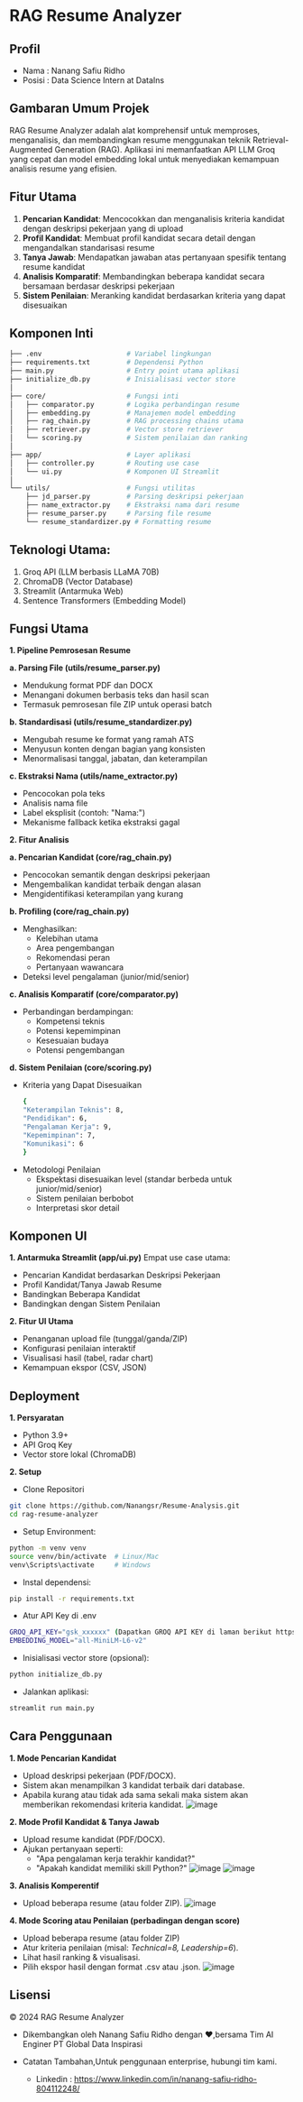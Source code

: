 # RAG Resume Analyzer  

## Profil
- Nama : Nanang Safiu Ridho
- Posisi : Data Science Intern at DataIns

## Gambaran Umum Projek
RAG Resume Analyzer adalah alat komprehensif untuk memproses, menganalisis, dan membandingkan resume menggunakan teknik Retrieval-Augmented Generation (RAG). Aplikasi ini memanfaatkan API LLM Groq yang cepat dan model embedding lokal untuk menyediakan kemampuan analisis resume yang efisien.

## Fitur Utama
1. **Pencarian Kandidat**: Mencocokkan dan menganalisis kriteria kandidat dengan deskripsi pekerjaan yang di upload
2. **Profil Kandidat**: Membuat profil kandidat secara detail dengan mengandalkan standarisasi resume
3. **Tanya Jawab**: Mendapatkan jawaban atas pertanyaan spesifik tentang resume kandidat
4. **Analisis Komparatif**: Membandingkan beberapa kandidat secara bersamaan berdasar deskripsi pekerjaan
5. **Sistem Penilaian**: Meranking kandidat berdasarkan kriteria yang dapat disesuaikan
   

## Komponen Inti
```bash
├── .env                     # Variabel lingkungan
├── requirements.txt         # Dependensi Python
├── main.py                  # Entry point utama aplikasi
├── initialize_db.py         # Inisialisasi vector store
│
├── core/                    # Fungsi inti
│   ├── comparator.py        # Logika perbandingan resume
│   ├── embedding.py         # Manajemen model embedding
│   ├── rag_chain.py         # RAG processing chains utama
│   ├── retriever.py         # Vector store retriever
│   └── scoring.py           # Sistem penilaian dan ranking
│
├── app/                     # Layer aplikasi
│   ├── controller.py        # Routing use case
│   └── ui.py                # Komponen UI Streamlit
│
└── utils/                   # Fungsi utilitas
    ├── jd_parser.py         # Parsing deskripsi pekerjaan
    ├── name_extractor.py    # Ekstraksi nama dari resume
    ├── resume_parser.py     # Parsing file resume
    └── resume_standardizer.py # Formatting resume
 ```

## Teknologi Utama:

1. Groq API (LLM berbasis LLaMA 70B)
2. ChromaDB (Vector Database)
3. Streamlit (Antarmuka Web)
4. Sentence Transformers (Embedding Model)

## Fungsi Utama
**1. Pipeline Pemrosesan Resume**
  
 **a. Parsing File (utils/resume_parser.py)**
  - Mendukung format PDF dan DOCX
  - Menangani dokumen berbasis teks dan hasil scan
  - Termasuk pemrosesan file ZIP untuk operasi batch

  **b. Standardisasi (utils/resume_standardizer.py)**
  - Mengubah resume ke format yang ramah ATS
  - Menyusun konten dengan bagian yang konsisten
  - Menormalisasi tanggal, jabatan, dan keterampilan

  **c. Ekstraksi Nama (utils/name_extractor.py)**
  - Pencocokan pola teks
  - Analisis nama file
  - Label eksplisit (contoh: "Nama:")
  - Mekanisme fallback ketika ekstraksi gagal

**2. Fitur Analisis**
  
  **a. Pencarian Kandidat (core/rag_chain.py)**
  - Pencocokan semantik dengan deskripsi pekerjaan
  - Mengembalikan kandidat terbaik dengan alasan
  - Mengidentifikasi keterampilan yang kurang

  **b. Profiling (core/rag_chain.py)**
  - Menghasilkan:
    - Kelebihan utama
    - Area pengembangan
    - Rekomendasi peran
    - Pertanyaan wawancara
  - Deteksi level pengalaman (junior/mid/senior)

  **c. Analisis Komparatif (core/comparator.py)**
  - Perbandingan berdampingan:
    - Kompetensi teknis
    - Potensi kepemimpinan
    - Kesesuaian budaya
    - Potensi pengembangan

  **d. Sistem Penilaian (core/scoring.py)**
  - Kriteria yang Dapat Disesuaikan
    ```bash
    {
    "Keterampilan Teknis": 8,
    "Pendidikan": 6,
    "Pengalaman Kerja": 9,
    "Kepemimpinan": 7,
    "Komunikasi": 6
    }
    ```
  - Metodologi Penilaian
    - Ekspektasi disesuaikan level (standar berbeda untuk junior/mid/senior)
    - Sistem penilaian berbobot
    - Interpretasi skor detail
   
## Komponen UI
**1. Antarmuka Streamlit (app/ui.py)**
  Empat use case utama:
  - Pencarian Kandidat berdasarkan Deskripsi Pekerjaan
  - Profil Kandidat/Tanya Jawab Resume
  - Bandingkan Beberapa Kandidat
  - Bandingkan dengan Sistem Penilaian

**2. Fitur UI Utama**
  - Penanganan upload file (tunggal/ganda/ZIP)
  - Konfigurasi penilaian interaktif
  - Visualisasi hasil (tabel, radar chart)
  - Kemampuan ekspor (CSV, JSON)

## Deployment
**1. Persyaratan**
- Python 3.9+
- API Groq Key
- Vector store lokal (ChromaDB)

**2. Setup**

- Clone Repositori
``` bash
git clone https://github.com/Nanangsr/Resume-Analysis.git
cd rag-resume-analyzer
```

-  Setup Environment:
```bash
python -m venv venv
source venv/bin/activate  # Linux/Mac
venv\Scripts\activate     # Windows
```

- Instal dependensi:
``` bash
pip install -r requirements.txt
```

- Atur API Key di .env
``` bash
GROQ_API_KEY="gsk_xxxxxx" (Dapatkan GROQ API KEY di laman berikut https://console.groq.com/keys)
EMBEDDING_MODEL="all-MiniLM-L6-v2"
```

- Inisialisasi vector store (opsional):
```bash
python initialize_db.py
```

- Jalankan aplikasi:
```bash
streamlit run main.py
```

## Cara Penggunaan
**1. Mode Pencarian Kandidat**
- Upload deskripsi pekerjaan (PDF/DOCX).
- Sistem akan menampilkan 3 kandidat terbaik dari database.
- Apabila kurang atau tidak ada sama sekali maka sistem akan memberikan rekomendasi kriteria kandidat.
![image](https://github.com/user-attachments/assets/84ec2d06-beff-4acc-a745-064f1a647866)

**2. Mode Profil Kandidat & Tanya Jawab**
- Upload resume kandidat (PDF/DOCX).
- Ajukan pertanyaan seperti:
    - "Apa pengalaman kerja terakhir kandidat?"
    - "Apakah kandidat memiliki skill Python?"
![image](https://github.com/user-attachments/assets/5309e8ac-5e62-4bda-bcad-4c4791ce1f09)
![image](https://github.com/user-attachments/assets/b5edfc6e-b8eb-4e76-bd57-20399ec8e0fa)

**3. Analisis Komperentif**
- Upload beberapa resume (atau folder ZIP).
![image](https://github.com/user-attachments/assets/76e7a5c2-b0e0-4923-a6e3-4f0d476ce0e9)

**4. Mode Scoring atau Penilaian (perbadingan dengan score)**
- Upload beberapa resume (atau folder ZIP)
- Atur kriteria penilaian (misal: *Technical=8, Leadership=6*).
- Lihat hasil ranking & visualisasi.
- Pilih ekspor hasil dengan format .csv atau .json.
![image](https://github.com/user-attachments/assets/ce0c9741-2d5f-419f-9918-d0740275bb76)

## Lisensi
© 2024 RAG Resume Analyzer
- Dikembangkan oleh Nanang Safiu Ridho dengan ❤️,bersama Tim AI Enginer PT Global Data Inspirasi

- Catatan Tambahan,Untuk penggunaan enterprise, hubungi tim kami.
  - Linkedin : https://www.linkedin.com/in/nanang-safiu-ridho-804112248/
